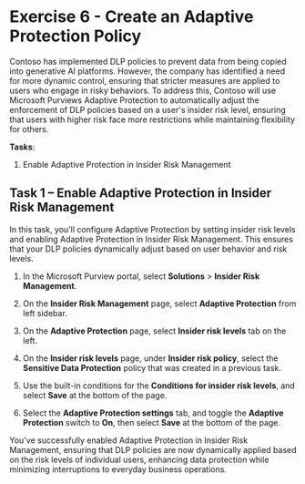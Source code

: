 # Exercise 6 - Create an Adaptive Protection Policy

Contoso has implemented DLP policies to prevent data from being copied into generative AI platforms. However, the company has identified a need for more dynamic control, ensuring that stricter measures are applied to users who engage in risky behaviors. To address this, Contoso will use Microsoft Purviews Adaptive Protection to automatically adjust the enforcement of DLP policies based on a user's insider risk level, ensuring that users with higher risk face more restrictions while maintaining flexibility for others.

**Tasks**:

1. Enable Adaptive Protection in Insider Risk Management

## Task 1 – Enable Adaptive Protection in Insider Risk Management

In this task, you'll configure Adaptive Protection by setting insider risk levels and enabling Adaptive Protection in Insider Risk Management. This ensures that your DLP policies dynamically adjust based on user behavior and risk levels.

1. In the Microsoft Purview portal, select **Solutions** > **Insider Risk Management**.

1. On the **Insider Risk Management** page, select **Adaptive Protection** from left sidebar.

1. On the **Adaptive Protection** page, select **Insider risk levels** tab on the left.

1. On the **Insider risk levels** page, under **Insider risk policy**, select the **Sensitive Data Protection** policy that was created in a previous task.

1. Use the built-in conditions for the **Conditions for insider risk levels**, and select **Save** at the bottom of the page.

1. Select the **Adaptive Protection settings** tab, and toggle the **Adaptive Protection** switch to **On**, then select **Save** at the bottom of the page.

You've successfully enabled Adaptive Protection in Insider Risk Management, ensuring that DLP policies are now dynamically applied based on the risk levels of individual users, enhancing data protection while minimizing interruptions to everyday business operations.
